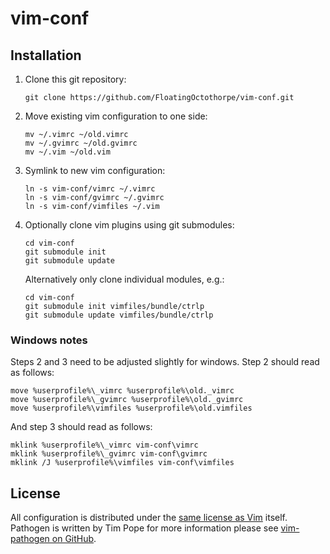 vim-conf
========

Installation
------------

 1. Clone this git repository:

        git clone https://github.com/FloatingOctothorpe/vim-conf.git

 2. Move existing vim configuration to one side:

        mv ~/.vimrc ~/old.vimrc
        mv ~/.gvimrc ~/old.gvimrc
        mv ~/.vim ~/old.vim

 3. Symlink to new vim configuration:

        ln -s vim-conf/vimrc ~/.vimrc
        ln -s vim-conf/gvimrc ~/.gvimrc
        ln -s vim-conf/vimfiles ~/.vim

 4. Optionally clone vim plugins using git submodules:

        cd vim-conf
        git submodule init
        git submodule update

    Alternatively only clone individual modules, e.g.:

        cd vim-conf
        git submodule init vimfiles/bundle/ctrlp
        git submodule update vimfiles/bundle/ctrlp

### Windows notes
Steps 2 and 3 need to be adjusted slightly for windows. Step 2 should read as
follows:

    move %userprofile%\_vimrc %userprofile%\old._vimrc
    move %userprofile%\_gvimrc %userprofile%\old._gvimrc
    move %userprofile%\vimfiles %userprofile%\old.vimfiles

And step 3 should read as follows:

    mklink %userprofile%\_vimrc vim-conf\vimrc
    mklink %userprofile%\_gvimrc vim-conf\gvimrc
    mklink /J %userprofile%\vimfiles vim-conf\vimfiles

License
-------
All configuration is distributed under the [same license as Vim][vim-license]
itself. Pathogen is written by Tim Pope for more information please see
[vim-pathogen on GitHub][github-pathogen].

[github-pathogen]: https://github.com/tpope/vim-pathogen
[vim-license]: http://vimdoc.sourceforge.net/htmldoc/uganda.html#license
